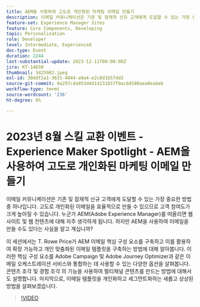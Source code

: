 ```yaml
---
title: AEM을 사용하여 고도로 개인화된 마케팅 이메일 만들기
description: 이메일 커뮤니케이션은 기존 및 잠재적 신규 고객에게 도달할 수 있는 가장 중요한 방법 중 하나입니다. 고도로 개인화된 이메일을 효율적으로 만들 수 있으므로 고객 참여도가 크게 높아질 수 있습니다. 누군가 AEM(Adobe Experience Manager)를 떠올리면 웹 사이트 및 웹 컨텐츠에 대해 자주 생각하게 됩니다. 하지만 AEM을 사용하여 이메일을 만들 수도 있다는 사실을 알고 계십니까
feature-set: Experience Manager Sites
feature: Core Components, Developing
topic: Personalization
role: Developer
level: Intermediate, Experienced
doc-type: Event
duration: 2244
last-substantial-update: 2023-12-11T00:00:00Z
jira: KT-14650
thumbnail: 3425982.jpeg
exl-id: 38ddf2a1-3631-4844-a9a4-e2c8d1b57dd3
source-git-commit: 9a297cda953d4414131657f9ac84580aea0eabeb
workflow-type: tm+mt
source-wordcount: '236'
ht-degree: 0%

---
```


# 2023년 8월 스킬 교환 이벤트 - Experience Maker Spotlight - AEM을 사용하여 고도로 개인화된 마케팅 이메일 만들기

이메일 커뮤니케이션은 기존 및 잠재적 신규 고객에게 도달할 수 있는 가장 중요한 방법 중 하나입니다. 고도로 개인화된 이메일을 효율적으로 만들 수 있으므로 고객 참여도가 크게 높아질 수 있습니다. 누군가 AEM(Adobe Experience Manager)를 떠올리면 웹 사이트 및 웹 컨텐츠에 대해 자주 생각하게 됩니다. 하지만 AEM을 사용하여 이메일을 만들 수도 있다는 사실을 알고 계십니까?

이 세션에서는 T. Rowe Price가 AEM 이메일 핵심 구성 요소를 구축하고 이를 활용하여 확장 가능하고 개인 맞춤화된 이메일 템플릿을 구축하는 방법에 대해 알아봅니다. 이러한 핵심 구성 요소를 Adobe Campaign 및 Adobe Journey Optimizer과 같은 이메일 오케스트레이션 서비스와 통합하는 데 사용할 수 있는 다양한 옵션을 살펴봅니다. 콘텐츠 조각 및 경험 조각 의 기능을 사용하여 멀티채널 콘텐츠를 만드는 방법에 대해서도 설명합니다. 마지막으로, 이메일 템플릿을 개인화하고 세그먼트화하는 새롭고 상상된 방법을 살펴보겠습니다.

>[!VIDEO](https://video.tv.adobe.com/v/3425982/?learn=on)
